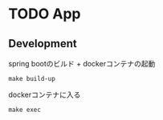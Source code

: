 # TODO App

## Development
spring bootのビルド + dockerコンテナの起動
``` shell
make build-up
```

dockerコンテナに入る
```shell
make exec
```
